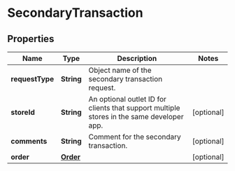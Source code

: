 

# SecondaryTransaction

## Properties

Name | Type | Description | Notes
------------ | ------------- | ------------- | -------------
**requestType** | **String** | Object name of the secondary transaction request. | 
**storeId** | **String** | An optional outlet ID for clients that support multiple stores in the same developer app. |  [optional]
**comments** | **String** | Comment for the secondary transaction. |  [optional]
**order** | [**Order**](Order.md) |  |  [optional]



